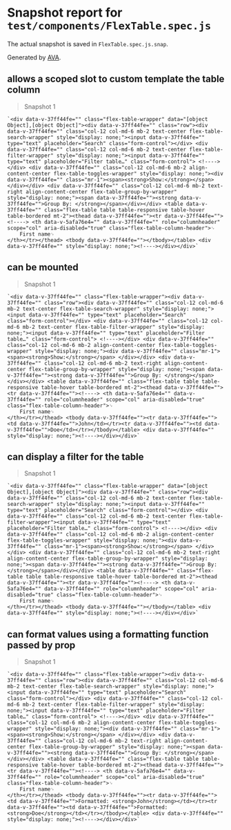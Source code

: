 # Snapshot report for `test/components/FlexTable.spec.js`

The actual snapshot is saved in `FlexTable.spec.js.snap`.

Generated by [AVA](https://ava.li).

## allows a scoped slot to custom template the table column

> Snapshot 1

    `<div data-v-37ff44fe="" class="flex-table-wrapper" data="[object Object],[object Object]"><div data-v-37ff44fe="" class="row"><div data-v-37ff44fe="" class="col-12 col-md-6 mb-2 text-center flex-table-search-wrapper" style="display: none;"><input data-v-37ff44fe="" type="text" placeholder="Search" class="form-control"></div> <div data-v-37ff44fe="" class="col-12 col-md-6 mb-2 text-center flex-table-filter-wrapper" style="display: none;"><input data-v-37ff44fe="" type="text" placeholder="Filter table…" class="form-control"> <!----></div> <div data-v-37ff44fe="" class="col-12 col-md-6 mb-2 align-content-center flex-table-toggles-wrapper" style="display: none;"><div data-v-37ff44fe="" class="mr-1"><span><strong>Show:</strong></span> </div></div> <div data-v-37ff44fe="" class="col-12 col-md-6 mb-2 text-right align-content-center flex-table-group-by-wrapper" style="display: none;"><span data-v-37ff44fe=""><strong data-v-37ff44fe="">Group By: </strong></span></div></div> <table data-v-37ff44fe="" class="flex-table table table-responsive table-hover table-bordered mt-2"><thead data-v-37ff44fe=""><tr data-v-37ff44fe=""><!----> <th data-v-5afa76e4="" data-v-37ff44fe="" role="columnheader" scope="col" aria-disabled="true" class="flex-table-column-header">␊
        First name␊
    </th></tr></thead> <tbody data-v-37ff44fe=""></tbody></table> <div data-v-37ff44fe="" style="display: none;"><!----></div></div>`

## can be mounted

> Snapshot 1

    `<div data-v-37ff44fe="" class="flex-table-wrapper"><div data-v-37ff44fe="" class="row"><div data-v-37ff44fe="" class="col-12 col-md-6 mb-2 text-center flex-table-search-wrapper" style="display: none;"><input data-v-37ff44fe="" type="text" placeholder="Search" class="form-control"></div> <div data-v-37ff44fe="" class="col-12 col-md-6 mb-2 text-center flex-table-filter-wrapper" style="display: none;"><input data-v-37ff44fe="" type="text" placeholder="Filter table…" class="form-control"> <!----></div> <div data-v-37ff44fe="" class="col-12 col-md-6 mb-2 align-content-center flex-table-toggles-wrapper" style="display: none;"><div data-v-37ff44fe="" class="mr-1"><span><strong>Show:</strong></span> </div></div> <div data-v-37ff44fe="" class="col-12 col-md-6 mb-2 text-right align-content-center flex-table-group-by-wrapper" style="display: none;"><span data-v-37ff44fe=""><strong data-v-37ff44fe="">Group By: </strong></span></div></div> <table data-v-37ff44fe="" class="flex-table table table-responsive table-hover table-bordered mt-2"><thead data-v-37ff44fe=""><tr data-v-37ff44fe=""><!----> <th data-v-5afa76e4="" data-v-37ff44fe="" role="columnheader" scope="col" aria-disabled="true" class="flex-table-column-header">␊
        First name␊
    </th></tr></thead> <tbody data-v-37ff44fe=""><tr data-v-37ff44fe=""><td data-v-37ff44fe="">John</td></tr><tr data-v-37ff44fe=""><td data-v-37ff44fe="">Doe</td></tr></tbody></table> <div data-v-37ff44fe="" style="display: none;"><!----></div></div>`

## can display a filter for the table

> Snapshot 1

    `<div data-v-37ff44fe="" class="flex-table-wrapper" data="[object Object],[object Object]"><div data-v-37ff44fe="" class="row"><div data-v-37ff44fe="" class="col-12 col-md-6 mb-2 text-center flex-table-search-wrapper" style="display: none;"><input data-v-37ff44fe="" type="text" placeholder="Search" class="form-control"></div> <div data-v-37ff44fe="" class="col-12 col-md-6 mb-2 text-center flex-table-filter-wrapper"><input data-v-37ff44fe="" type="text" placeholder="Filter table…" class="form-control"> <!----></div> <div data-v-37ff44fe="" class="col-12 col-md-6 mb-2 align-content-center flex-table-toggles-wrapper" style="display: none;"><div data-v-37ff44fe="" class="mr-1"><span><strong>Show:</strong></span> </div></div> <div data-v-37ff44fe="" class="col-12 col-md-6 mb-2 text-right align-content-center flex-table-group-by-wrapper" style="display: none;"><span data-v-37ff44fe=""><strong data-v-37ff44fe="">Group By: </strong></span></div></div> <table data-v-37ff44fe="" class="flex-table table table-responsive table-hover table-bordered mt-2"><thead data-v-37ff44fe=""><tr data-v-37ff44fe=""><!----> <th data-v-5afa76e4="" data-v-37ff44fe="" role="columnheader" scope="col" aria-disabled="true" class="flex-table-column-header">␊
        First name␊
    </th></tr></thead> <tbody data-v-37ff44fe=""></tbody></table> <div data-v-37ff44fe="" style="display: none;"><!----></div></div>`

## can format values using a formatting function passed by prop

> Snapshot 1

    `<div data-v-37ff44fe="" class="flex-table-wrapper"><div data-v-37ff44fe="" class="row"><div data-v-37ff44fe="" class="col-12 col-md-6 mb-2 text-center flex-table-search-wrapper" style="display: none;"><input data-v-37ff44fe="" type="text" placeholder="Search" class="form-control"></div> <div data-v-37ff44fe="" class="col-12 col-md-6 mb-2 text-center flex-table-filter-wrapper" style="display: none;"><input data-v-37ff44fe="" type="text" placeholder="Filter table…" class="form-control"> <!----></div> <div data-v-37ff44fe="" class="col-12 col-md-6 mb-2 align-content-center flex-table-toggles-wrapper" style="display: none;"><div data-v-37ff44fe="" class="mr-1"><span><strong>Show:</strong></span> </div></div> <div data-v-37ff44fe="" class="col-12 col-md-6 mb-2 text-right align-content-center flex-table-group-by-wrapper" style="display: none;"><span data-v-37ff44fe=""><strong data-v-37ff44fe="">Group By: </strong></span></div></div> <table data-v-37ff44fe="" class="flex-table table table-responsive table-hover table-bordered mt-2"><thead data-v-37ff44fe=""><tr data-v-37ff44fe=""><!----> <th data-v-5afa76e4="" data-v-37ff44fe="" role="columnheader" scope="col" aria-disabled="true" class="flex-table-column-header">␊
        First name␊
    </th></tr></thead> <tbody data-v-37ff44fe=""><tr data-v-37ff44fe=""><td data-v-37ff44fe="">Formatted: <strong>John</strong></td></tr><tr data-v-37ff44fe=""><td data-v-37ff44fe="">Formatted: <strong>Doe</strong></td></tr></tbody></table> <div data-v-37ff44fe="" style="display: none;"><!----></div></div>`

